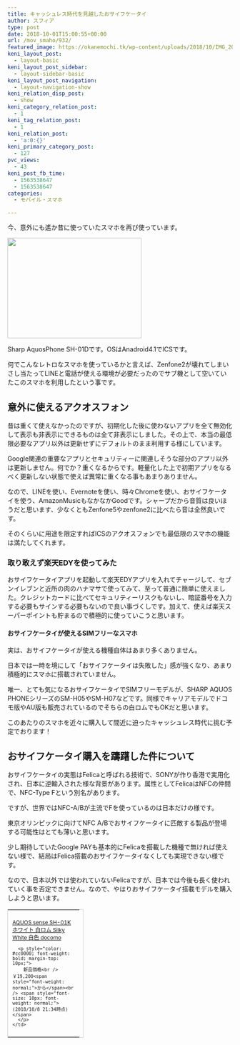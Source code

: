 ```yaml
---
title: キャッシュレス時代を見越したおサイフケータイ
author: スフィア
type: post
date: 2018-10-01T15:00:55+00:00
url: /mov_smaho/932/
featured_image: https://okanemochi.tk/wp-content/uploads/2018/10/IMG_20181001_233458-e1538404659583.jpg
keni_layout_post:
  - layout-basic
keni_layout_post_sidebar:
  - layout-sidebar-basic
keni_layout_post_navigation:
  - layout-navigation-show
keni_relation_disp_post:
  - show
keni_category_relation_post:
  - 1
keni_tag_relation_post:
  - 1
keni_relation_post:
  - 'a:0:{}'
keni_primary_category_post:
  - 127
pvc_views:
  - 43
keni_post_fb_time:
  - 1563538647
  - 1563538647
categories:
  - モバイル・スマホ

---
```

今、意外にも遙か昔に使っていたスマホを再び使っています。

<img src="https://okanemochi.tk/wp-content/uploads/2018/10/IMG_20181001_233458-e1538404659583-300x225.jpg" alt="" width="300" height="225" class="alignnone wp-image-933 size-medium" srcset="https://okanemochi.tk/wp-content/uploads/2018/10/IMG_20181001_233458-e1538404659583-300x225.jpg 300w, https://okanemochi.tk/wp-content/uploads/2018/10/IMG_20181001_233458-e1538404659583-768x576.jpg 768w, https://okanemochi.tk/wp-content/uploads/2018/10/IMG_20181001_233458-e1538404659583-1024x768.jpg 1024w, https://okanemochi.tk/wp-content/uploads/2018/10/IMG_20181001_233458-e1538404659583.jpg 1280w" sizes="(max-width: 300px) 100vw, 300px" />

Sharp AquosPhone SH-01Dです。OSはAnadroid4.1でICSです。

何でこんなレトロなスマホを使っているかと言えば、Zenfone2が壊れてしまいさし当たってLINEと電話が使える環境が必要だったのでサブ機として空いていたこのスマホを利用したという事です。

## 意外に使えるアクオスフォン

昔は重くて使えなかったのですが、初期化した後に使わないアプリを全て無効化して表示も非表示にできるものは全て非表示にしました。その上で、本当の最低限必要なアプリ以外は更新せずにデフォルトのまま利用する様にしています。

Google関連の重要なアプリとセキュリティーに関連しそうな部分のアプリ以外は更新しません。何でか？重くなるからです。軽量化した上で初期アプリをなるべく更新しない状態で使えば異常に重くなる事もあまりありません。

なので、LINEを使い、Evernoteを使い、時々Chromeを使い、おサイフケータイを使う、AmazonMusicもなかなかGoodです。シャープだから音質は良いほうだと思います、少なくともZenfone5やzenfone2に比べたら音は全然良いです。

そのくらいに用途を限定すればICSのアクオスフォンでも最低限のスマホの機能は満たしてくれます。

### 取り敢えず楽天EDYを使ってみた

おサイフケータイアプリを起動して楽天EDYアプリを入れてチャージして、セブンイレブンと近所の肉のハナマサで使ってみて、至って普通に簡単に使えました。クレジットカードに比べてセキュリティーリスクもないし、暗証番号を入力する必要もサインする必要もないので良い事づくしです。加えて、使えば楽天スーパーポイントも貯まるので積極的に使っていこうと思います。

#### **おサイフケータイが使えるSIMフリーなスマホ**

実は、おサイフケータイが使える機種自体はあまり多くありません。

日本では一時を境にして「おサイフケータイは失敗した」感が強くなり、あまり積極的にスマホに搭載されていません。

唯一、とても気になるおサイフケータイでSIMフリーモデルが、SHARP AQUOS PHONEシリーズのSM-H05やSM-H07などです。同様でキャリアモデルでドコモ版やAU版も販売されているのでそちらの白ロムでもOKだと思います。

このあたりのスマホを近々に購入して間近に迫ったキャッシュレス時代に挑む予定でおります！

## おサイフケータイ購入を躊躇した件について

おサイフケータイの実態はFelicaと呼ばれる技術で、SONYが作り香港で実用化され、日本に逆輸入された様な背景があります。属性としてFelicaはNFCの仲間で、NFC-Type Fという別名があります。

ですが、世界ではNFC-A/Bが主流でFを使っているのは日本だけの様です。

東京オリンピックに向けてNFC A/Bでおサイフケータイに匹敵する製品が登場する可能性はとても薄いと思います。

少し期待していたGoogle PAYも基本的にFelicaを搭載した機種で無ければ使えない様で、結局はFelica搭載のおサイフケータイなくしても実現できない様です。

なので、日本以外では使われていないFelicaですが、日本では今後も長く使われていく事を否定できません。なので、やはりおサイフケータイ搭載モデルを購入しようと思います。

<table cellpadding="0" cellspacing="0" border="0" style="border: 1px solid #ccc; width: 170px;">
  <tr style="border-style: none;">
    <td style="vertical-align: top; border-style: none; padding: 10px 10px 0pt; width: 140px;">
      <a href="https://px.a8.net/svt/ejp?a8mat=1NWEY9+CTG7CY+249K+BWGDT&a8ejpredirect=https%3A%2F%2Fwww.amazon.co.jp%2Fdp%2FB077CM6M3R%2F%3Ftag%3Da8-affi-290364-22" target="_blank" rel="nofollow noopener"><img border="0" alt="" src="https://images-fe.ssl-images-amazon.com/images/I/411EE2FWE5L._SS160_.jpg" /></a>
    </td>
  </tr>
  
  <tr style="border-style: none;">
    <td style="font-size: 12px; vertical-align: middle; border-style: none; padding: 10px;">
      <p style="padding: 0; margin: 0;">
        <a href="https://px.a8.net/svt/ejp?a8mat=1NWEY9+CTG7CY+249K+BWGDT&a8ejpredirect=https%3A%2F%2Fwww.amazon.co.jp%2Fdp%2FB077CM6M3R%2F%3Ftag%3Da8-affi-290364-22" target="_blank" rel="nofollow noopener">AQUOS sense SH-01K ホワイト 白ロム Silky White 白色 docomo</a>
      </p>
      
      <p style="color: #cc0000; font-weight: bold; margin-top: 10px;">
        新品価格<br /> ￥19,200<span style="font-weight: normal;">から</span><br /> <span style="font-size: 10px; font-weight: normal;">(2018/10/8 21:34時点)</span>
      </p>
    </td>
  </tr>
</table>

<img border="0" width="1" height="1" src="https://www15.a8.net/0.gif?a8mat=1NWEY9+CTG7CY+249K+BWGDT" alt="" />